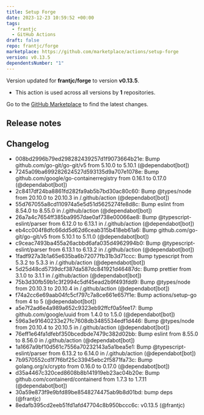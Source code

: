 ```yaml
---
title: Setup Forge
date: 2023-12-23 10:59:52 +00:00
tags:
  - frantjc
  - GitHub Actions
draft: false
repo: frantjc/forge
marketplace: https://github.com/marketplace/actions/setup-forge
version: v0.13.5
dependentsNumber: "1"
---
```



Version updated for **frantjc/forge** to version **v0.13.5**.
- This action is used across all versions by **1** repositories.

Go to the [GitHub Marketplace](https://github.com/marketplace/actions/setup-forge) to find the latest changes.

## Release notes

## Changelog
* 008bd2996b79ed298282439257d1f9073664b21e: Bump github.com/go-git/go-git/v5 from 5.10.0 to 5.10.1 (@dependabot[bot])
* 7245a09ba699282624527d593135d9a707e1078e: Bump github.com/google/go-containerregistry from 0.16.1 to 0.17.0 (@dependabot[bot])
* 2c8417df24ba8861fd282fa9ab5b7bd30ac80c60: Bump @types/node from 20.10.0 to 20.10.3 in /.github/action (@dependabot[bot])
* 55d767055a8cd110974a5e5d51d5625274fe8d8c: Bump eslint from 8.54.0 to 8.55.0 in /.github/action (@dependabot[bot])
* 26a7a4c7654ff385ba9957dae0af738e00066ae8: Bump @typescript-eslint/parser from 6.12.0 to 6.13.1 in /.github/action (@dependabot[bot])
* eb4cc004f8dfc66dd5d62d6ceab315b418eb61a6: Bump github.com/go-git/go-git/v5 from 5.10.1 to 5.11.0 (@dependabot[bot])
* c9ceac7493ba455a26acbbd6afa035d4962994b0: Bump @typescript-eslint/parser from 6.13.1 to 6.13.2 in /.github/action (@dependabot[bot])
* 1fadf927a3b1a65e635ba6b72077fb31b3d71ccc: Bump typescript from 5.3.2 to 5.3.3 in /.github/action (@dependabot[bot])
* 5d25d48cd5739dcf387da587dc841921d46487dc: Bump prettier from 3.1.0 to 3.1.1 in /.github/action (@dependabot[bot])
* 75b3d30fb59b1c3f2994c5df45ead2b9f493fdd9: Bump @types/node from 20.10.3 to 20.10.4 in /.github/action (@dependabot[bot])
* f74a2cc6e69aab04fc5cf797c7a8ce661e657f1e: Bump actions/setup-go from 4 to 5 (@dependabot[bot])
* a5e7f2ad6e4a989a652c9323eb92ffcf0a5fee17: Bump github.com/google/uuid from 1.4.0 to 1.5.0 (@dependabot[bot])
* 596a3e91640233e27fc7608db3485534edf1d446: Bump @types/node from 20.10.4 to 20.10.5 in /.github/action (@dependabot[bot])
* 76eff1e64fa1dfebf350bcedbde7479c382d02bb: Bump eslint from 8.55.0 to 8.56.0 in /.github/action (@dependabot[bot])
* 1a1667a9bf10d561c7556a70232143a5a1bea5e1: Bump @typescript-eslint/parser from 6.13.2 to 6.14.0 in /.github/action (@dependabot[bot])
* 7b9570552cd1f7f6bf25c33945ebc2f5871fa73c: Bump golang.org/x/crypto from 0.16.0 to 0.17.0 (@dependabot[bot])
* d35a4467c320ced8608b8b141919eb23ac04b20e: Bump github.com/containerd/containerd from 1.7.3 to 1.7.11 (@dependabot[bot])
* 30a59e873f9e9bfd89be8548274475ab9b8d01bd: bump deps (@frantjc)
* 8edafb395cd2eeb51fd1afd47704c8b950bccc6c: v0.13.5 (@frantjc)


